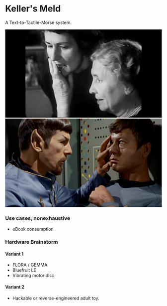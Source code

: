 # Keller's Meld
A Text-to-Tactile-Morse system.

![keller's](https://github.com/boneitis/kellersmeld/raw/master/keller.png)
![meld](https://github.com/boneitis/kellersmeld/raw/master/meld.jpg)

### Use cases, nonexhaustive
* eBook consumption

### Hardware Brainstorm

#### Variant 1
* FLORA / GEMMA
* Bluefruit LE
* Vibrating motor disc

#### Variant 2
* Hackable or reverse-engineered adult toy.
